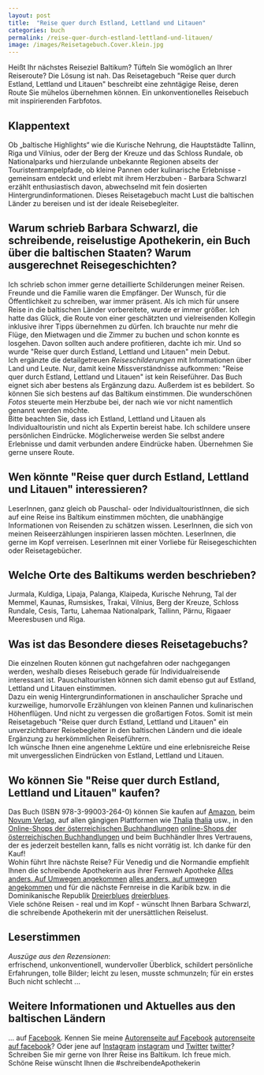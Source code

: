 ```yaml
---
layout: post
title:  "Reise quer durch Estland, Lettland und Litauen"
categories: buch
permalink: /reise-quer-durch-estland-lettland-und-litauen/
image: /images/Reisetagebuch.Cover.klein.jpg
---
```


Heißt Ihr nächstes Reiseziel Baltikum? Tüfteln Sie womöglich an Ihrer Reiseroute? Die Lösung ist nah. Das Reisetagebuch "Reise quer durch Estland, Lettland und Litauen" beschreibt eine zehntägige Reise, deren Route Sie mühelos übernehmen können. Ein unkonventionelles Reisebuch mit inspirierenden Farbfotos.


## Klappentext

Ob „baltische Highlights“ wie die Kurische Nehrung, die Hauptstädte Tallinn, Riga und Vilnius, oder der Berg der Kreuze und das Schloss Rundale, ob Nationalparks und hierzulande unbekannte Regionen abseits der Touristentrampelpfade, ob kleine Pannen oder kulinarische Erlebnisse - gemeinsam entdeckt und erlebt mit ihrem Herzbuben - Barbara Schwarzl erzählt enthusiastisch davon, abwechselnd mit fein dosierten Hintergrundinformationen. 
Dieses Reisetagebuch macht Lust die baltischen Länder zu bereisen und ist der ideale Reisebegleiter.


## Warum schrieb Barbara Schwarzl, die schreibende, reiselustige Apothekerin, ein Buch über die baltischen Staaten? Warum ausgerechnet Reisegeschichten?

Ich schrieb schon immer gerne detaillierte Schilderungen meiner Reisen. Freunde und die Familie waren die Empfänger. Der Wunsch, für die Öffentlichkeit zu schreiben, war immer präsent. Als ich mich für unsere Reise in die baltischen Länder vorbereitete, wurde er immer größer. Ich hatte das Glück, die Route von einer geschätzten und vielreisenden Kollegin inklusive ihrer Tipps übernehmen zu dürfen. Ich brauchte nur mehr die Flüge, den Mietwagen und die Zimmer zu buchen und schon konnte es losgehen. Davon sollten auch andere profitieren, dachte ich mir. Und so wurde "Reise quer durch Estland, Lettland und Litauen" mein Debut. <br> 
Ich ergänzte die detailgetreuen *Reiseschilderungen* mit Informationen über Land und Leute. Nur, damit keine Missverständnisse aufkommen: "Reise quer durch Estland, Lettland und Litauen" ist kein Reiseführer. Das Buch eignet sich aber bestens als Ergänzung dazu. Außerdem ist es bebildert. So können Sie sich bestens auf das Baltikum einstimmen. Die wunderschönen *Fotos* steuerte mein Herzbube bei, der nach wie vor nicht namentlich genannt werden möchte. <br> Bitte beachten Sie, dass ich Estland, Lettland und Litauen als Individualtouristin und nicht als Expertin bereist habe. Ich schildere unsere persönlichen Eindrücke. Möglicherweise werden Sie selbst andere Erlebnisse und damit verbunden andere Eindrücke haben. Übernehmen Sie gerne unsere Route. <br>


## Wen könnte "Reise quer durch Estland, Lettland und Litauen" interessieren?

LeserInnen, ganz gleich ob Pauschal- oder IndividualtouristInnen, die sich auf eine Reise ins Baltikum einstimmen möchten, die unabhängige Informationen von Reisenden zu schätzen wissen. LeserInnen, die sich von meinen Reiseerzählungen inspirieren lassen möchten. LeserInnen, die gerne im Kopf verreisen. LeserInnen mit einer Vorliebe für Reisegeschichten oder Reisetagebücher.


## Welche Orte des Baltikums werden beschrieben?

Jurmala, Kuldiga, Lipaja, Palanga, Klaipeda, Kurische Nehrung, Tal der Memmel, Kaunas, Rumsiskes, Trakai, Vilnius, Berg der Kreuze, Schloss Rundale, Cesis, Tartu, Lahemaa Nationalpark, Tallinn, Pärnu, Rigaaer Meeresbusen und Riga.


## Was ist das Besondere dieses Reisetagebuchs?

Die einzelnen Routen können gut nachgefahren oder nachgegangen werden, weshalb dieses Reisebuch gerade für Individualreisende interessant ist. Pauschaltouristen können sich damit ebenso gut auf Estland, Lettland und Litauen einstimmen. <br> Dazu ein wenig Hintergrundinformationen in anschaulicher Sprache und kurzweilige, humorvolle Erzählungen von kleinen Pannen und kulinarischen Höhenflügen. Und nicht zu vergessen die großartigen Fotos. Somit ist mein Reisetagebuch "Reise quer durch Estland, Lettland und Litauen" ein unverzichtbarer Reisebegleiter in den baltischen Ländern und die ideale Ergänzung zu herkömmlichen Reiseführern. <br> Ich wünsche Ihnen eine angenehme Lektüre und eine erlebnisreiche Reise mit unvergesslichen Eindrücken von Estland, Lettland und Litauen.


## Wo können Sie "Reise quer durch Estland, Lettland und Litauen" kaufen?

Das Buch (ISBN 978-3-99003-264-0) können Sie kaufen auf [Amazon][amazon], beim [Novum Verlag][novum verlag], auf allen gängigen Plattformen wie [Thalia] [thalia] usw., in den [Online-Shops der österreichischen Buchhandlungen] [online-Shops der österreichischen Buchhandlungen] und beim Buchhändler Ihres Vertrauens, der es jederzeit bestellen kann, falls es nicht vorrätig ist. Ich danke für den Kauf! <br> 
Wohin führt Ihre nächste Reise? Für Venedig und die Normandie empfiehlt Ihnen die schreibende Apothekerin aus ihrer Fernweh Apotheke [Alles anders. Auf Umwegen angekommen] [alles anders. auf umwegen angekommen] und für die nächste Fernreise in die Karibik bzw. in die Dominikanische Republik [Dreierblues] [dreierblues]. <br> Viele schöne Reisen - real und im Kopf - wünscht Ihnen Barbara Schwarzl, die schreibende Apothekerin mit der unersättlichen Reiselust.


## Leserstimmen
*Auszüge aus den Rezensionen*:<br>
erfrischend, unkonventionell, wundervoller Überblick, schildert persönliche Erfahrungen, tolle Bilder; leicht zu lesen, musste schmunzeln; für ein erstes Buch nicht schlecht ...


## Weitere Informationen und Aktuelles aus den baltischen Ländern
... auf [Facebook][facebook]. Kennen Sie meine [Autorenseite auf Facebook] [autorenseite auf facebook]? Oder jene auf [Instagram] [instagram] und [Twitter] [twitter]? Schreiben Sie mir gerne von Ihrer Reise ins Baltikum. Ich freue mich. <br> Schöne Reise wünscht Ihnen die #schreibendeApothekerin

[amazon]: https://www.amazon.de/Reise-Durch-Estland-Lettland-Litauen/dp/399003264X
[novum verlag]: https://www.novumverlag.com/buecher/ratgeber-sachbuch/sonstiges-allerlei/reise-quer-durch-estland-lettland-und-litauen.html

[alles anders. auf umwegen angekommen]: https://barbaraschwarzl.com/alles-anders-auf-umwegen-angekommen/
[dreierblues]: https://barbaraschwarzl.com/dreierblues/
[instagram]: https://www.instagram.com/schreibendeapothekerin/
[facebook]: https://www.facebook.com/Reise-quer-durch-Estland-Lettland-und-Litauen-251627861517218/
[online-Shops der österreichischen Buchhandlungen]: https://buchhandel.at/buchhandlung
[autorenseite auf facebook]: https://www.facebook.com/schreibendeApothekerin
[twitter]: https://twitter.com/BuchSchwarzl

[thalia]: https://www.thalia.at/suche?sq=barbara+schwarzl
